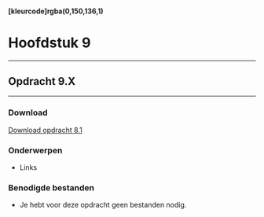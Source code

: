 #### [kleurcode]rgba(0,150,136,1)

# Hoofdstuk 9

---
## Opdracht 9.X
---

### Download
<a href="https://elo.kw1c.nl/CMS/Studie/811%20ICT-Academie/811%20VakkenInhoud/%5BB.14%20HTM%5D%20HTMLCSS/Productie/02.%20Opdrachten/Hoofdstuk%208/Opdracht%208.1.pdf" target="_blank">Download opdracht 8.1</a>

### Onderwerpen
*   Links

### Benodigde bestanden
*   Je hebt voor deze opdracht geen bestanden nodig.